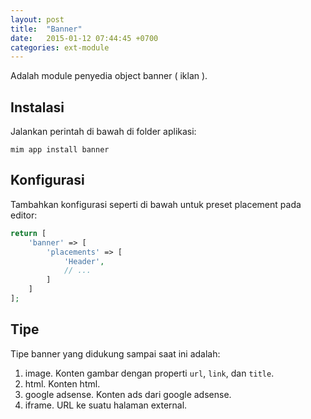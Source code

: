 ```yaml
---
layout: post
title:  "Banner"
date:   2015-01-12 07:44:45 +0700
categories: ext-module
---
```


Adalah module penyedia object banner ( iklan ).

## Instalasi

Jalankan perintah di bawah di folder aplikasi:

```
mim app install banner
```

## Konfigurasi

Tambahkan konfigurasi seperti di bawah untuk preset placement pada editor:

```php
return [
    'banner' => [
        'placements' => [
            'Header',
            // ...
        ]
    ]
];
```

## Tipe

Tipe banner yang didukung sampai saat ini adalah:

1. image. Konten gambar dengan properti `url`, `link`, dan `title`.
1. html. Konten html.
1. google adsense. Konten ads dari google adsense.
1. iframe. URL ke suatu halaman external.